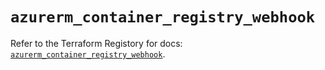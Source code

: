 # `azurerm_container_registry_webhook`

Refer to the Terraform Registory for docs: [`azurerm_container_registry_webhook`](https://registry.terraform.io/providers/hashicorp/azurerm/3.72.0/docs/resources/container_registry_webhook).
